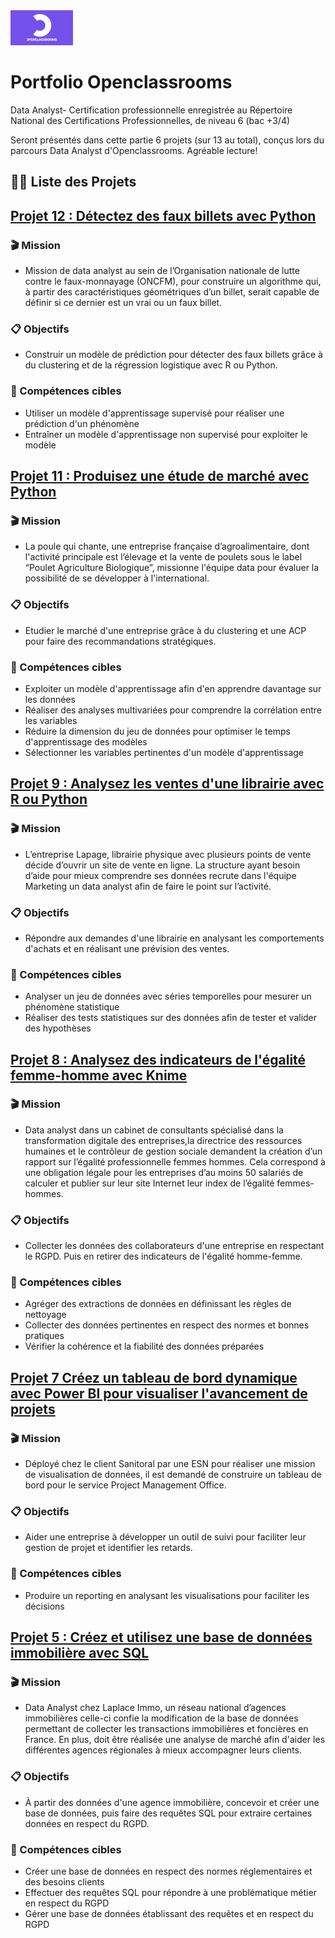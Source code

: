 <img src='./téléchargé.png' width=100x />

# Portfolio Openclassrooms
 Data Analyst- Certification professionnelle enregistrée au Répertoire National des Certifications Professionnelles, de niveau 6 (bac +3/4) 

Seront présentés dans cette partie 6 projets (sur 13 au total), conçus lors du parcours Data Analyst d'Openclassrooms.
Agréable lecture!

## 👨‍💻 Liste des Projets 

## [Projet 12 : Détectez des faux billets avec Python](./projets/projet-10/)<br>

### 🎬 Mission
 * Mission de data analyst au sein de l’Organisation nationale de lutte contre le faux-monnayage (ONCFM), pour construire un algorithme
   qui, à partir des caractéristiques géométriques d’un billet, serait capable de définir si ce dernier est un vrai ou un faux billet.


### &#128203; Objectifs
 * Construir un modèle de prédiction pour détecter des faux billets grâce à du clustering et de la régression logistique avec R ou Python.

### &#127919; Compétences cibles
 * Utiliser un modèle d'apprentissage supervisé pour réaliser une prédiction d'un phénomène
 * Entraîner un modèle d'apprentissage non supervisé pour exploiter le modèle

## [Projet 11 : Produisez une étude de marché avec Python](./Projets/Projet-11/)<br>

### 🎬 Mission
 * La poule qui chante, une entreprise française d’agroalimentaire, dont l'activité principale est l’élevage et la vente de poulets
   sous le label “Poulet Agriculture Biologique”, missionne l'équipe data pour évaluer la possibilité de se développer à l'international.

### &#128203; Objectifs
 * Etudier le marché d'une entreprise grâce à du clustering et une ACP pour faire des recommandations stratégiques.


### &#127919; Compétences cibles
 * Exploiter un modèle d'apprentissage afin d'en apprendre davantage sur les données
 * Réaliser des analyses multivariées pour comprendre la corrélation entre les variables
 * Réduire la dimension du jeu de données pour optimiser le temps d'apprentissage des modèles
 * Sélectionner les variables pertinentes d'un modèle d'apprentissage

## [Projet 9 : Analysez les ventes d'une librairie avec R ou Python](./projets/projet-8/)<br>

### 🎬 Mission
 * L’entreprise Lapage, librairie physique avec plusieurs points de vente décide d’ouvrir un site de vente en ligne. 
   La structure ayant besoin d’aide pour mieux comprendre ses données recrute dans l'équipe Marketing un data analyst afin de faire
   le point sur l’activité. 
  

### &#128203; Objectifs
 * Répondre aux demandes d'une librairie en analysant les comportements d'achats et en réalisant une prévision des ventes.

### &#127919; Compétences cibles
 * Analyser un jeu de données avec séries temporelles pour mesurer un phénomène statistique
 * Réaliser des tests statistiques sur des données afin de tester et valider des hypothèses

## [Projet 8 : Analysez des indicateurs de l'égalité femme-homme avec Knime](./projets/projet-7/)<br>

### 🎬 Mission
 * Data analyst dans un cabinet de consultants spécialisé dans la transformation digitale des entreprises,la directrice des ressources humaines
   et le contrôleur de gestion sociale demandent la création d’un rapport sur l’égalité professionnelle femmes hommes.
   Cela correspond à une obligation légale pour les entreprises d’au moins 50 salariés de calculer et publier sur leur site Internet
   leur index de l’égalité femmes-hommes.

### &#128203; Objectifs
 * Collecter les données des collaborateurs d'une entreprise en respectant le RGPD. Puis en retirer des indicateurs de l'égalité homme-femme.

### &#127919; Compétences cibles
  * Agréger des extractions de données en définissant les règles de nettoyage
  * Collecter des données pertinentes en respect des normes et bonnes pratiques
  * Vérifier la cohérence et la fiabilité des données préparées

## [Projet 7 Créez un tableau de bord dynamique avec Power BI pour visualiser l'avancement de projets](./projets/projet-6/)<br>

### 🎬 Mission
 * Déployé chez le client Sanitoral par une ESN pour réaliser une mission de visualisation de données,
   il est demandé de construire un tableau de bord pour le service Project Management Office.
   
### &#128203; Objectifs
 * Aider une entreprise à développer un outil de suivi pour faciliter leur gestion de projet et identifier les retards.

### &#127919; Compétences cibles
  * Produire un reporting en analysant les visualisations pour faciliter les décisions


## [Projet 5 : Créez et utilisez une base de données immobilière avec SQL](./projets/projet-5/)<br>

### 🎬 Mission
  * Data Analyst chez Laplace Immo, un réseau national d’agences immobilières celle-ci confie la modification de la base de données permettant
    de collecter les transactions immobilières et foncières en France. En plus, doit être réalisée une analyse de marché afin d'aider les différentes
    agences régionales à mieux accompagner leurs clients.

### &#128203; Objectifs
 * À partir des données d'une agence immobilière, concevoir et créer une base de données, puis faire des requêtes SQL pour extraire
   certaines données en respect du RGPD.

### &#127919; Compétences cibles
  * Créer une base de données en respect des normes réglementaires et des besoins clients
  * Effectuer des requêtes SQL pour répondre à une problématique métier en respect du RGPD
  * Gérer une base de données établissant des requêtes et en respect du RGPD


